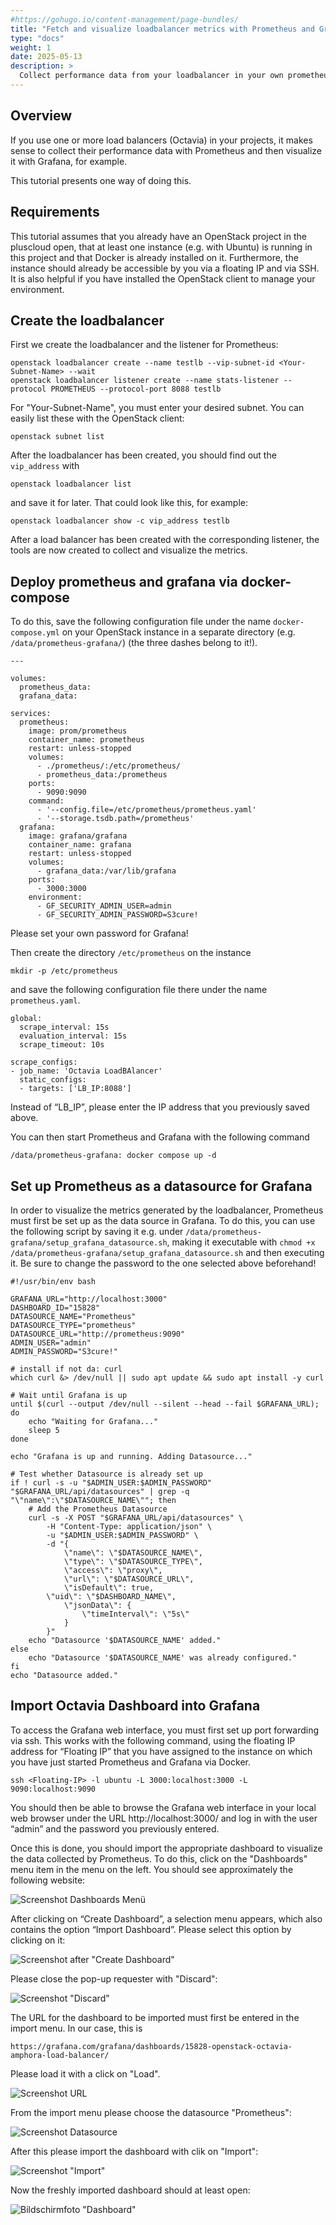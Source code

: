```yaml
---
#https://gohugo.io/content-management/page-bundles/
title: "Fetch and visualize loadbalancer metrics with Prometheus and Grafana"
type: "docs"
weight: 1
date: 2025-05-13
description: >
  Collect performance data from your loadbalancer in your own prometheus instance and visualize it in grafana
---
```


## Overview

If you use one or more load balancers (Octavia) in your projects, it makes sense to collect their performance data with Prometheus and then visualize it with Grafana, for example.

This tutorial presents one way of doing this.

## Requirements

This tutorial assumes that you already have an OpenStack project in the pluscloud open, that at least one instance (e.g. with Ubuntu) is running in this project and that Docker is already installed on it. Furthermore, the instance should already be accessible by you via a floating IP and via SSH. It is also helpful if you have installed the OpenStack client to manage your environment.

## Create the loadbalancer

First we create the loadbalancer and the listener for Prometheus:

    openstack loadbalancer create --name testlb --vip-subnet-id <Your-Subnet-Name> --wait
    openstack loadbalancer listener create --name stats-listener --protocol PROMETHEUS --protocol-port 8088 testlb

For "Your-Subnet-Name", you must enter your desired subnet. You can easily list these with the OpenStack client:

    openstack subnet list

After the loadbalancer has been created, you should find out the `vip_address` with

    openstack loadbalancer list

and save it for later. That could look like this, for example:

    openstack loadbalancer show -c vip_address testlb

After a load balancer has been created with the corresponding listener, the tools are now created to collect and visualize the metrics.

## Deploy prometheus and grafana via docker-compose

To do this, save the following configuration file under the name `docker-compose.yml` on your OpenStack instance in a separate directory (e.g. `/data/prometheus-grafana/`) (the three dashes belong to it!).

    ---
     
    volumes:
      prometheus_data:
      grafana_data:
    
    services:
      prometheus:
        image: prom/prometheus
        container_name: prometheus
        restart: unless-stopped
        volumes:
          - ./prometheus/:/etc/prometheus/
          - prometheus_data:/prometheus
        ports:
          - 9090:9090
        command:
          - '--config.file=/etc/prometheus/prometheus.yaml'
          - '--storage.tsdb.path=/prometheus'
      grafana:
        image: grafana/grafana
        container_name: grafana
        restart: unless-stopped
        volumes:
          - grafana_data:/var/lib/grafana
        ports:
          - 3000:3000
        environment:
          - GF_SECURITY_ADMIN_USER=admin
          - GF_SECURITY_ADMIN_PASSWORD=S3cure!

Please set your own password for Grafana!

Then create the directory `/etc/prometheus` on the instance

    mkdir -p /etc/prometheus

and save the following configuration file there under the name `prometheus.yaml`.

    global:
      scrape_interval: 15s
      evaluation_interval: 15s
      scrape_timeout: 10s 

    scrape_configs:
    - job_name: 'Octavia LoadBAlancer'
      static_configs:
      - targets: ['LB_IP:8088']


Instead of “LB_IP”, please enter the IP address that you previously saved above.

You can then start Prometheus and Grafana with the following command

    /data/prometheus-grafana: docker compose up -d

## Set up Prometheus as a datasource for Grafana

In order to visualize the metrics generated by the loadbalancer, Prometheus must first be set up as the data source in Grafana. To do this, you can use the following script by saving it e.g. under `/data/prometheus-grafana/setup_grafana_datasource.sh`, making it executable with `chmod +x /data/prometheus-grafana/setup_grafana_datasource.sh` and then executing it. Be sure to change the password to the one selected above beforehand!

    #!/usr/bin/env bash
    
    GRAFANA_URL="http://localhost:3000"
    DASHBOARD_ID="15828"
    DATASOURCE_NAME="Prometheus"
    DATASOURCE_TYPE="prometheus"
    DATASOURCE_URL="http://prometheus:9090"
    ADMIN_USER="admin"
    ADMIN_PASSWORD="S3cure!"

    # install if not da: curl
    which curl &> /dev/null || sudo apt update && sudo apt install -y curl

    # Wait until Grafana is up
    until $(curl --output /dev/null --silent --head --fail $GRAFANA_URL); do
        echo "Waiting for Grafana..."
        sleep 5
    done

    echo "Grafana is up and running. Adding Datasource..."

    # Test whether Datasource is already set up
    if ! curl -s -u "$ADMIN_USER:$ADMIN_PASSWORD" "$GRAFANA_URL/api/datasources" | grep -q "\"name\":\"$DATASOURCE_NAME\""; then
        # Add the Prometheus Datasource
        curl -s -X POST "$GRAFANA_URL/api/datasources" \
            -H "Content-Type: application/json" \
            -u "$ADMIN_USER:$ADMIN_PASSWORD" \
            -d "{
                \"name\": \"$DATASOURCE_NAME\",
                \"type\": \"$DATASOURCE_TYPE\",
                \"access\": \"proxy\",
                \"url\": \"$DATASOURCE_URL\",
                \"isDefault\": true,
	        \"uid\": \"$DASHBOARD_NAME\",
                \"jsonData\": {
                    \"timeInterval\": \"5s\"
                }
            }"
        echo "Datasource '$DATASOURCE_NAME' added."
    else
        echo "Datasource '$DATASOURCE_NAME' was already configured."
    fi
    echo "Datasource added."


## Import Octavia Dashboard into Grafana

To access the Grafana web interface, you must first set up port forwarding via ssh. This works with the following command, using the floating IP address for “Floating IP” that you have assigned to the instance on which you have just started Prometheus and Grafana via Docker.

    ssh <Floating-IP> -l ubuntu -L 3000:localhost:3000 -L 9090:localhost:9090

You should then be able to browse the Grafana web interface in your local web browser under the URL http://localhost:3000/ and log in with the user “admin” and the password you previously entered.

Once this is done, you should import the appropriate dashboard to visualize the data collected by Prometheus. To do this, click on the "Dashboards" menu item in the menu on the left. You should see approximately the following website:

![Screenshot Dashboards Menü](./grafana-create-dash.png)

After clicking on “Create Dashboard”, a selection menu appears, which also contains the option “Import Dashboard”. Please select this option by clicking on it:

![Screenshot after "Create Dashboard"](./grafana-newdash.png)

Please close the pop-up requester with "Discard":

![Screenshot "Discard"](./grafana-discard.png)

The URL for the dashboard to be imported must first be entered in the import menu. In our case, this is

    https://grafana.com/grafana/dashboards/15828-openstack-octavia-amphora-load-balancer/

Please load it with a click on "Load".

![Screenshot URL](./grafana-importurl.png)

From the import menu please choose the datasource "Prometheus":

![Screenshot Datasource](grafana-choose-datasource.png)

After this please import the dashboard with clik on "Import":

![Screenshot "Import"](./grafana-clickimport.png)

Now the freshly imported dashboard should at least open:

![Bildschirmfoto "Dashboard"](./grafana-dashboard.png)





